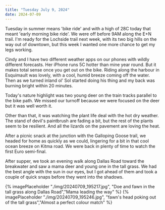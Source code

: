 ```yaml
---
title: "Tuesday July 9, 2024"
date: 2024-07-09
---
```

Tuesday in summer means 'bike ride' and with a high of 28C today that meant 'early morning bike ride'.  We were off before 9AM along the E+N trail.  I'm ready for the Lochside trail next week, with its two big hills on the way out of downtown, but this week I wanted one more chance to get my legs working.  

Cindy and I have two different weather apps on our phones with wildly different forecasts.  Her iPhone runs 5C hotter than mine year round.  But it makes total sense once you get out on the bike.  Riding along the harbour in Esquimault was lovely, with a cool, humid breeze coming off the water.  Then as we turned inland ol' Sol started doing his thing and my back was burning bright within 20 minutes.  

Today's nature highlight was two young deer on the train tracks parallel to the bike path.  We missed our turnoff because we were focused on the deer but it was well worth it.  

Other than that, it was watching the plant life deal with the hot dry weather.  The stand of devil's paintbrush are fading a bit, but the rest of the plants seem to be resilient.  And all the lizards on the pavement are loving the heat.

After a picnic snack at the junction with the Galloping Goose trail, we headed for home as quickly as we could, lingering for a bit in that cool ocean breeze on Kitma road.  We were back in plenty of time to watch the first Euro semi-final. 

After supper, we took an evening walk along Dallas Road toward the breakwater and saw a mama deer and young one in the tall grass.  We had the best angle with the sun in our eyes, but I got ahead of them and took a couple of quick snaps before they went into the shadows.

{% imagePlaceholder "./img/20240709_195217.jpg", "Doe and fawn in the tall grass along Dallas Road","Mama leading the way" %}
{% imagePlaceholder "./img/20240709_195246.jpg", "fawn's head poking out of the tall grass","Almost a perfect colour match" %}